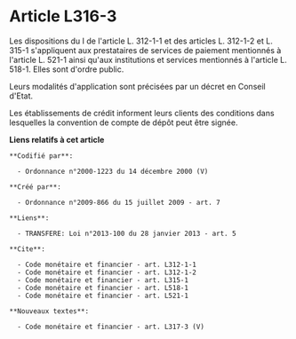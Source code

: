 # Article L316-3

Les dispositions du I de l'article L. 312-1-1 et des articles L. 312-1-2 et L. 315-1 s'appliquent aux prestataires de
services de paiement mentionnés à l'article L. 521-1 ainsi qu'aux institutions et services mentionnés à l'article L. 518-1.
Elles sont d'ordre public. 

Leurs modalités d'application sont précisées par un décret en Conseil d'Etat. 

Les établissements de crédit informent leurs clients des conditions dans lesquelles la convention de compte de dépôt peut
être signée.

**Liens relatifs à cet article**

	**Codifié par**:

	  - Ordonnance n°2000-1223 du 14 décembre 2000 (V)

	**Créé par**:

	  - Ordonnance n°2009-866 du 15 juillet 2009 - art. 7

	**Liens**:

	  - TRANSFERE: Loi n°2013-100 du 28 janvier 2013 - art. 5

	**Cite**:

	  - Code monétaire et financier - art. L312-1-1
	  - Code monétaire et financier - art. L312-1-2
	  - Code monétaire et financier - art. L315-1
	  - Code monétaire et financier - art. L518-1
	  - Code monétaire et financier - art. L521-1

	**Nouveaux textes**:

	  - Code monétaire et financier - art. L317-3 (V)
